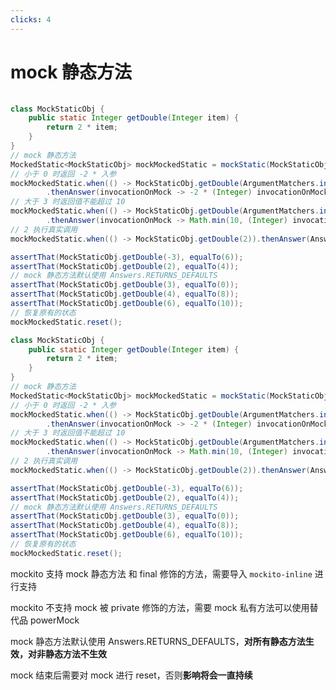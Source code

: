 ```yaml
---
clicks: 4
---
```


# mock 静态方法

<div v-if="$slidev.nav.clicks === 0" style="padding-top: 1px;">

```java 
class MockStaticObj {
    public static Integer getDouble(Integer item) {
        return 2 * item;
    }
}
// mock 静态方法
MockedStatic<MockStaticObj> mockMockedStatic = mockStatic(MockStaticObj.class);
// 小于 0 时返回 -2 * 入参
mockMockedStatic.when(() -> MockStaticObj.getDouble(ArgumentMatchers.intThat(i -> i < 0)))
        .thenAnswer(invocationOnMock -> -2 * (Integer) invocationOnMock.getArgument(0));
// 大于 3 时返回值不能超过 10
mockMockedStatic.when(() -> MockStaticObj.getDouble(ArgumentMatchers.intThat(i -> i > 3)))
        .thenAnswer(invocationOnMock -> Math.min(10, (Integer) invocationOnMock.callRealMethod()));
// 2 执行真实调用
mockMockedStatic.when(() -> MockStaticObj.getDouble(2)).thenAnswer(Answers.CALLS_REAL_METHODS);

assertThat(MockStaticObj.getDouble(-3), equalTo(6));
assertThat(MockStaticObj.getDouble(2), equalTo(4));
// mock 静态方法默认使用 Answers.RETURNS_DEFAULTS
assertThat(MockStaticObj.getDouble(3), equalTo(0));
assertThat(MockStaticObj.getDouble(4), equalTo(8));
assertThat(MockStaticObj.getDouble(6), equalTo(10));
// 恢复原有的状态
mockMockedStatic.reset();
```

</div>

<div v-if="$slidev.nav.clicks > 0" grid="~ cols-2 gap-1">
<div class="col-span-1">


```java {all|all|all|19-20|23-24}
class MockStaticObj {
    public static Integer getDouble(Integer item) {
        return 2 * item;
    }
}
// mock 静态方法
MockedStatic<MockStaticObj> mockMockedStatic = mockStatic(MockStaticObj.class);
// 小于 0 时返回 -2 * 入参
mockMockedStatic.when(() -> MockStaticObj.getDouble(ArgumentMatchers.intThat(i -> i < 0)))
        .thenAnswer(invocationOnMock -> -2 * (Integer) invocationOnMock.getArgument(0));
// 大于 3 时返回值不能超过 10
mockMockedStatic.when(() -> MockStaticObj.getDouble(ArgumentMatchers.intThat(i -> i > 3)))
        .thenAnswer(invocationOnMock -> Math.min(10, (Integer) invocationOnMock.callRealMethod()));
// 2 执行真实调用
mockMockedStatic.when(() -> MockStaticObj.getDouble(2)).thenAnswer(Answers.CALLS_REAL_METHODS);

assertThat(MockStaticObj.getDouble(-3), equalTo(6));
assertThat(MockStaticObj.getDouble(2), equalTo(4));
// mock 静态方法默认使用 Answers.RETURNS_DEFAULTS
assertThat(MockStaticObj.getDouble(3), equalTo(0));
assertThat(MockStaticObj.getDouble(4), equalTo(8));
assertThat(MockStaticObj.getDouble(6), equalTo(10));
// 恢复原有的状态
mockMockedStatic.reset();
```

</div>
<div v-click="1" class="col-span-1 shadow px-3 my-1 bg-yellow-50 text-gray-800 pt-6">
<div v-click="1">

mockito 支持 mock 静态方法 和 final 修饰的方法，需要导入 `mockito-inline` 进行支持

</div>

<div v-click="2" class="pt-2">

mockito 不支持 mock 被 private 修饰的方法，需要 mock 私有方法可以使用替代品 powerMock

</div>

<div v-click="3" class="pt-2">

mock 静态方法默认使用 Answers.RETURNS_DEFAULTS，**对所有静态方法生效，对非静态方法不生效**

</div>

<div v-click="4" class="pt-2">

mock 结束后需要对 mock 进行 reset，否则**影响将会一直持续**

</div>

</div>
</div>


<style>
  
.my-table th {
    display: none;
}

.my-table td {
  padding-top: 6px;
  padding-bottom: 6px;
}

</style>

